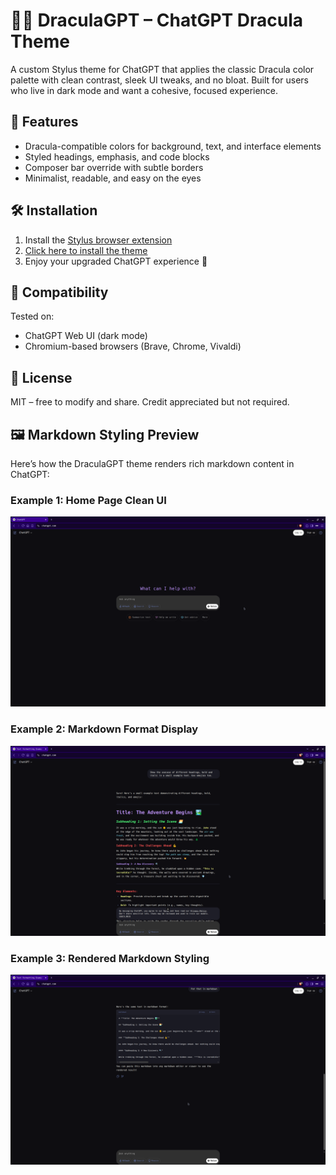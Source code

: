 # 🧛‍♂️ DraculaGPT – ChatGPT Dracula Theme

A custom Stylus theme for ChatGPT that applies the classic Dracula color palette with clean contrast, sleek UI tweaks, and no bloat. Built for users who live in dark mode and want a cohesive, focused experience.

## 🎨 Features
- Dracula-compatible colors for background, text, and interface elements
- Styled headings, emphasis, and code blocks
- Composer bar override with subtle borders
- Minimalist, readable, and easy on the eyes

## 🛠 Installation

1. Install the [Stylus browser extension](https://add0n.com/stylus.html)
2. [Click here to install the theme](https://github.com/stephenschoettler/DraculaGPT/raw/refs/heads/main/dracula-chatgpt.user.css)
3. Enjoy your upgraded ChatGPT experience 🧃

## 🧩 Compatibility
Tested on:
- ChatGPT Web UI (dark mode)
- Chromium-based browsers (Brave, Chrome, Vivaldi)

## 📄 License
MIT – free to modify and share. Credit appreciated but not required.

## 🖼 Markdown Styling Preview

Here’s how the DraculaGPT theme renders rich markdown content in ChatGPT:

### Example 1: Home Page Clean UI
![ChatGPT Dracula Homepage](markdown-demo-1.png)

### Example 2: Markdown Format Display
![Markdown Format Display](markdown-demo-2.png)

### Example 3: Rendered Markdown Styling
![Rendered Markdown](markdown-demo-3.png)
